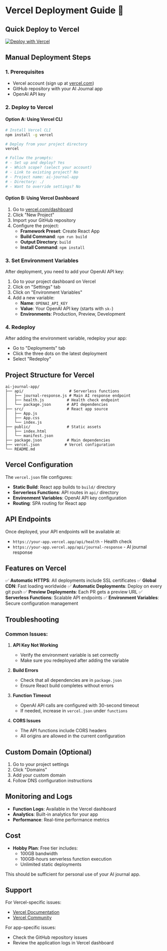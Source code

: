 # Vercel Deployment Guide 🚀

## Quick Deploy to Vercel

[![Deploy with Vercel](https://vercel.com/button)](https://vercel.com/new/clone?repository-url=https://github.com/your-username/ai-journal-app)

## Manual Deployment Steps

### 1. Prerequisites
- Vercel account (sign up at [vercel.com](https://vercel.com))
- GitHub repository with your AI Journal app
- OpenAI API key

### 2. Deploy to Vercel

#### Option A: Using Vercel CLI
```bash
# Install Vercel CLI
npm install -g vercel

# Deploy from your project directory
vercel

# Follow the prompts:
# - Set up and deploy? Yes
# - Which scope? (select your account)
# - Link to existing project? No
# - Project name: ai-journal-app
# - Directory: ./
# - Want to override settings? No
```

#### Option B: Using Vercel Dashboard
1. Go to [vercel.com/dashboard](https://vercel.com/dashboard)
2. Click "New Project"
3. Import your GitHub repository
4. Configure the project:
   - **Framework Preset**: Create React App
   - **Build Command**: `npm run build`
   - **Output Directory**: `build`
   - **Install Command**: `npm install`

### 3. Set Environment Variables
After deployment, you need to add your OpenAI API key:

1. Go to your project dashboard on Vercel
2. Click on "Settings" tab
3. Click on "Environment Variables"
4. Add a new variable:
   - **Name**: `OPENAI_API_KEY`
   - **Value**: Your OpenAI API key (starts with `sk-`)
   - **Environments**: Production, Preview, Development

### 4. Redeploy
After adding the environment variable, redeploy your app:
- Go to "Deployments" tab
- Click the three dots on the latest deployment
- Select "Redeploy"

## Project Structure for Vercel

```
ai-journal-app/
├── api/                    # Serverless functions
│   ├── journal-response.js # Main AI response endpoint
│   ├── health.js          # Health check endpoint
│   └── package.json       # API dependencies
├── src/                   # React app source
│   ├── App.js
│   ├── App.css
│   └── index.js
├── public/                # Static assets
│   ├── index.html
│   └── manifest.json
├── package.json           # Main dependencies
├── vercel.json           # Vercel configuration
└── README.md
```

## Vercel Configuration

The `vercel.json` file configures:
- **Static Build**: React app builds to `build/` directory
- **Serverless Functions**: API routes in `api/` directory
- **Environment Variables**: OpenAI API key configuration
- **Routing**: SPA routing for React app

## API Endpoints

Once deployed, your API endpoints will be available at:
- `https://your-app.vercel.app/api/health` - Health check
- `https://your-app.vercel.app/api/journal-response` - AI journal response

## Features on Vercel

✅ **Automatic HTTPS**: All deployments include SSL certificates
✅ **Global CDN**: Fast loading worldwide
✅ **Automatic Deployments**: Deploy on every git push
✅ **Preview Deployments**: Each PR gets a preview URL
✅ **Serverless Functions**: Scalable API endpoints
✅ **Environment Variables**: Secure configuration management

## Troubleshooting

### Common Issues:

1. **API Key Not Working**
   - Verify the environment variable is set correctly
   - Make sure you redeployed after adding the variable

2. **Build Errors**
   - Check that all dependencies are in `package.json`
   - Ensure React build completes without errors

3. **Function Timeout**
   - OpenAI API calls are configured with 30-second timeout
   - If needed, increase in `vercel.json` under `functions`

4. **CORS Issues**
   - The API functions include CORS headers
   - All origins are allowed in the current configuration

## Custom Domain (Optional)

1. Go to your project settings
2. Click "Domains"
3. Add your custom domain
4. Follow DNS configuration instructions

## Monitoring and Logs

- **Function Logs**: Available in the Vercel dashboard
- **Analytics**: Built-in analytics for your app
- **Performance**: Real-time performance metrics

## Cost

- **Hobby Plan**: Free tier includes:
  - 100GB bandwidth
  - 100GB-hours serverless function execution
  - Unlimited static deployments

This should be sufficient for personal use of your AI journal app.

## Support

For Vercel-specific issues:
- [Vercel Documentation](https://vercel.com/docs)
- [Vercel Community](https://github.com/vercel/vercel/discussions)

For app-specific issues:
- Check the GitHub repository issues
- Review the application logs in Vercel dashboard
